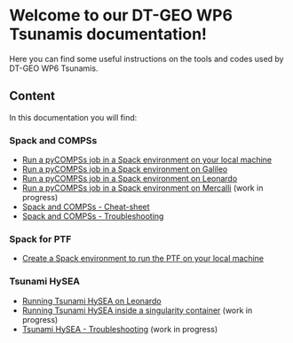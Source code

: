 # Welcome to our DT-GEO WP6 Tsunamis documentation!

Here you can find some useful instructions on the tools and codes used by DT-GEO WP6 Tsunamis.

## Content
In this documentation you will find:   

### **Spack and COMPSs**
- [Run a pyCOMPSs job in a Spack environment on your local machine](spack-and-compss/local.md)
- [Run a pyCOMPSs job in a Spack environment on Galileo](spack-and-compss/galileo.md)
- [Run a pyCOMPSs job in a Spack environment on Leonardo](spack-and-compss/leonardo.md)
- [Run a pyCOMPSs job in a Spack environment on Mercalli](spack-and-compss/mercalli.md) (work in progress)
- [Spack and COMPSs - Cheat-sheet](spack-and-compss/cheat-sheet.md)
- [Spack and COMPSs - Troubleshooting](spack-and-compss/troubleshooting.md)

### **Spack for PTF**
- [Create a Spack environment to run the PTF on your local machine](spack-for-ptf/local.md)

### **Tsunami HySEA**
- [Running Tsunami HySEA on Leonardo](Tsunami-HySEA/leonardo.md)
- [Running Tsunami HySEA inside a singularity container](Tsunami-HySEA/container.md) (work in progress)
- [Tsunami HySEA - Troubleshooting](Tsunami-HySEA/troubleshooting.md) (work in progress)


